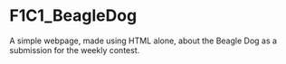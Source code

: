 # F1C1_BeagleDog
A simple webpage,  made using HTML alone, about the Beagle Dog as a submission for the weekly contest.
